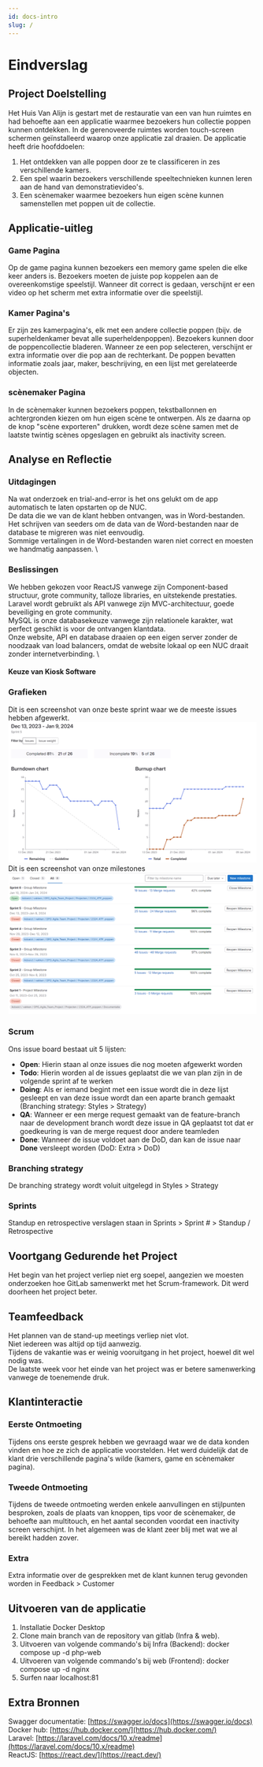 ```yaml
---
id: docs-intro
slug: /
---
```


# Eindverslag
## Project Doelstelling
Het Huis Van Alijn is gestart met de restauratie van een van hun ruimtes en had behoefte aan een applicatie waarmee bezoekers hun collectie poppen kunnen ontdekken. In de gerenoveerde ruimtes worden touch-screen schermen geïnstalleerd waarop onze applicatie zal draaien. De applicatie heeft drie hoofddoelen:

1. Het ontdekken van alle poppen door ze te classificeren in zes verschillende kamers.
2. Een spel waarin bezoekers verschillende speeltechnieken kunnen leren aan de hand van demonstratievideo's.
3. Een scènemaker waarmee bezoekers hun eigen scène kunnen samenstellen met poppen uit de collectie.

## Applicatie-uitleg
### Game Pagina
Op de game pagina kunnen bezoekers een memory game spelen die elke keer anders is. Bezoekers moeten de juiste pop koppelen aan de overeenkomstige speelstijl. Wanneer dit correct is gedaan, verschijnt er een video op het scherm met extra informatie over die speelstijl.

### Kamer Pagina's
Er zijn zes kamerpagina's, elk met een andere collectie poppen (bijv. de superheldenkamer bevat alle superheldenpoppen). Bezoekers kunnen door de poppencollectie bladeren. Wanneer ze een pop selecteren, verschijnt er extra informatie over die pop aan de rechterkant. De poppen bevatten informatie zoals jaar, maker, beschrijving, en een lijst met gerelateerde objecten.

### scènemaker Pagina
In de scènemaker kunnen bezoekers poppen, tekstballonnen en achtergronden kiezen om hun eigen scène te ontwerpen. Als ze daarna op de knop "scène exporteren" drukken, wordt deze scène samen met de laatste twintig scènes opgeslagen en gebruikt als inactivity screen.

## Analyse en Reflectie
### Uitdagingen
Na wat onderzoek en trial-and-error is het ons gelukt om de app automatisch te laten opstarten op de NUC.\
De data die we van de klant hebben ontvangen, was in Word-bestanden. Het schrijven van seeders om de data van de Word-bestanden naar de database te migreren was niet eenvoudig. \
Sommige vertalingen in de Word-bestanden waren niet correct en moesten we handmatig aanpassen. \

### Beslissingen
We hebben gekozen voor ReactJS vanwege zijn Component-based structuur, grote community, talloze libraries, en uitstekende prestaties. \
Laravel wordt gebruikt als API vanwege zijn MVC-architectuur, goede beveiliging en grote community. \
MySQL is onze databasekeuze vanwege zijn relationele karakter, wat perfect geschikt is voor de ontvangen klantdata. \
Onze website, API en database draaien op een eigen server zonder de noodzaak van load balancers, omdat de website lokaal op een NUC draait zonder internetverbinding. \

#### Keuze van Kiosk Software

### Grafieken
Dit is een screenshot van onze beste sprint waar we de meeste issues hebben afgewerkt.
![Flowchart beste sprint](./assets/charts/chart1.png)
Dit is een screenshot van onze milestones
![Milestone schema](./assets/charts/milestone.png)

### Scrum
Ons issue board bestaat uit 5 lijsten:
- **Open**: Hierin staan al onze issues die nog moeten afgewerkt worden
- **Todo**: Hierin worden al de issues geplaatst die we van plan zijn in de volgende sprint af te werken
- **Doing**: Als er iemand begint met een issue wordt die in deze lijst gesleept en van deze issue wordt dan een aparte branch gemaakt (Branching strategy: Styles > Strategy)
- **QA**: Wanneer er een merge request gemaakt van de feature-branch naar de development branch wordt deze issue in QA geplaatst tot dat er goedkeuring is van de merge request door andere teamleden
- **Done**: Wanneer de issue voldoet aan de DoD, dan kan de issue naar **Done** versleept worden (DoD: Extra > DoD)

### Branching strategy
De branching strategy wordt voluit uitgelegd in Styles > Strategy

### Sprints
Standup en retrospective verslagen staan in Sprints > Sprint # > Standup / Retrospective

## Voortgang Gedurende het Project
Het begin van het project verliep niet erg soepel, aangezien we moesten onderzoeken hoe GitLab samenwerkt met het Scrum-framework. Dit werd doorheen het project beter.

## Teamfeedback
Het plannen van de stand-up meetings verliep niet vlot. \
Niet iedereen was altijd op tijd aanwezig. \
Tijdens de vakantie was er weinig vooruitgang in het project, hoewel dit wel nodig was. \
De laatste week voor het einde van het project was er betere samenwerking vanwege de toenemende druk.

## Klantinteractie
### Eerste Ontmoeting
Tijdens ons eerste gesprek hebben we gevraagd waar we de data konden vinden en hoe ze zich de applicatie voorstelden. Het werd duidelijk dat de klant drie verschillende pagina's wilde (kamers, game en scènemaker pagina).

### Tweede Ontmoeting
Tijdens de tweede ontmoeting werden enkele aanvullingen en stijlpunten besproken, zoals de plaats van knoppen, tips voor de scènemaker, de behoefte aan multitouch, en het aantal seconden voordat een inactivity screen verschijnt. In het algemeen was de klant zeer blij met wat we al bereikt hadden zover.

### Extra
Extra informatie over de gesprekken met de klant kunnen terug gevonden worden in Feedback > Customer

## Uitvoeren van de applicatie
1. Installatie Docker Desktop
2. Clone main branch van de repository van gitlab (Infra & web).
3. Uitvoeren van volgende commando's bij Infra (Backend): docker compose up -d php-web
4. Uitvoeren van volgende commando's bij web (Frontend): docker compose up -d nginx
5. Surfen naar localhost:81

## Extra Bronnen
Swagger documentatie: [https://swagger.io/docs](https://swagger.io/docs) \
Docker hub: [https://hub.docker.com/](https://hub.docker.com/) \
Laravel: [https://laravel.com/docs/10.x/readme](https://laravel.com/docs/10.x/readme)  \
ReactJS: [https://react.dev/](https://react.dev/)
